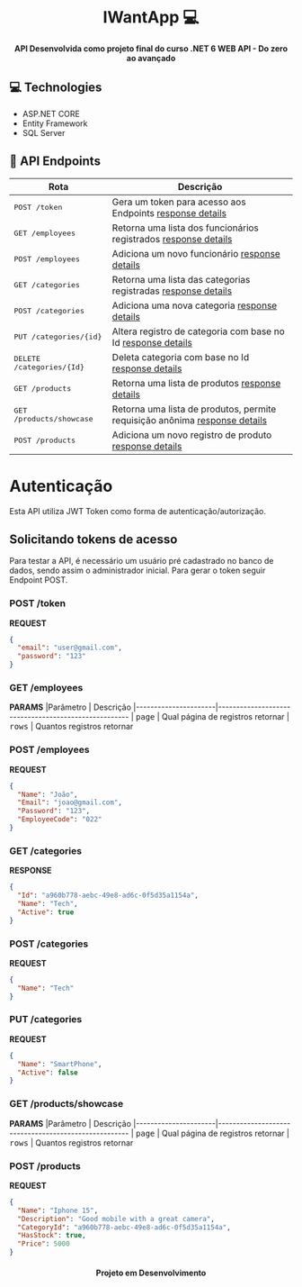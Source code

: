 <h1 align="center" style="font-weight: bold;">IWantApp 💻</h1>

<p align="center">
    <b>API Desenvolvida como projeto final do curso .NET 6 WEB API - Do zero ao avançado</b>
</p>

<h2 id="technologies">💻 Technologies</h2>

- ASP.NET CORE
- Entity Framework
- SQL Server

<h2 id="routes">📍 API Endpoints</h2>

| Rota               | Descrição                                          
|----------------------|-----------------------------------------------------
| <kbd>POST /token</kbd>     | Gera um token para acesso aos Endpoints [response details](#get-token-detail)
| <kbd>GET /employees</kbd>     | Retorna uma lista dos funcionários registrados [response details](#get-employee-detail)
| <kbd>POST /employees</kbd>     | Adiciona um novo funcionário [response details](#get-employee-detail)
| <kbd>GET /categories</kbd>     | Retorna uma lista das categorias registradas [response details](#get-categories-detail)
| <kbd>POST /categories</kbd>     | Adiciona uma nova categoria [response details](#get-categories-detail)
| <kbd>PUT /categories/{id}</kbd>     | Altera registro de categoria com base no Id [response details](#get-categories-detail)
| <kbd>DELETE /categories/{Id}</kbd>     | Deleta categoria com base no Id [response details](#get-categories-detail)
| <kbd>GET /products</kbd>     | Retorna uma lista de produtos [response details](#get-products-detail)
| <kbd>GET /products/showcase</kbd>     | Retorna uma lista de produtos, permite requisição anônima [response details](#get-products-detail)
| <kbd>POST /products</kbd>     | Adiciona um novo registro de produto [response details](#get-products-detail)




# Autenticação 

Esta API utiliza JWT Token como forma de autenticação/autorização.

## Solicitando tokens de acesso

Para testar a API, é necessário um usuário pré cadastrado no banco de dados, sendo assim o administrador inicial.
Para gerar o token seguir Endpoint POST.



<h3 id="post-token-detail">POST /token</h3>

**REQUEST**
```json
{
  "email": "user@gmail.com",
  "password": "123"
}
```

<h3 id="get-employee-detail">GET /employees</h3>

**PARAMS**
|Parâmetro | Descrição
|----------------------|-----------------------------------------------------
| <kbd>page</kbd>     | Qual página de registros retornar
| <kbd>rows</kbd>     | Quantos registros retornar


<h3 id="get-employee-detail">POST /employees</h3>

**REQUEST**
```json
{
  "Name": "João",
  "Email": "joao@gmail.com",
  "Password": "123",
  "EmployeeCode": "022"
}
```

<h3 id="get-categories-detail">GET /categories</h3>

**RESPONSE**
```json
{
  "Id": "a960b778-aebc-49e8-ad6c-0f5d35a1154a",
  "Name": "Tech",
  "Active": true
}
```

<h3 id="get-categories-detail">POST /categories</h3>

**REQUEST**
```json
{
  "Name": "Tech"
}
```

<h3 id="get-categories-detail">PUT /categories</h3>

**REQUEST**
```json
{
  "Name": "SmartPhone",
  "Active": false
}
```

<h3 id="get-products-detail">GET /products/showcase</h3>

**PARAMS**
|Parâmetro | Descrição
|----------------------|-----------------------------------------------------
| <kbd>page</kbd>     | Qual página de registros retornar
| <kbd>rows</kbd>     | Quantos registros retornar


<h3 id="get-products-detail">POST /products</h3>

**REQUEST**
```json
{
  "Name": "Iphone 15",
  "Description": "Good mobile with a great camera",
  "CategoryId": "a960b778-aebc-49e8-ad6c-0f5d35a1154a",
  "HasStock": true,
  "Price": 5000
}
```


<h4 align="center"> Projeto em Desenvolvimento </h4>
